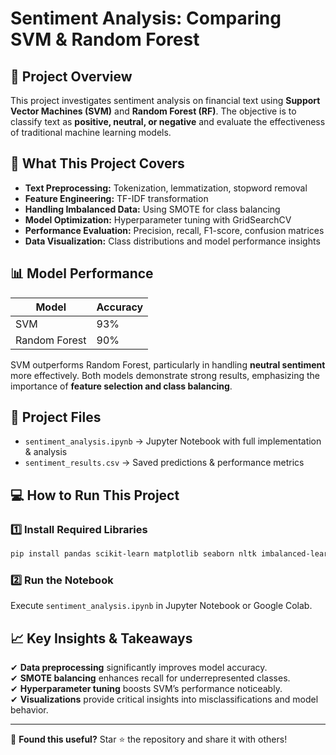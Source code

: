 # Sentiment Analysis: Comparing SVM & Random Forest

## 📌 Project Overview
This project investigates sentiment analysis on financial text using **Support Vector Machines (SVM)** and **Random Forest (RF)**. The objective is to classify text as **positive, neutral, or negative** and evaluate the effectiveness of traditional machine learning models.

## 🚀 What This Project Covers
- **Text Preprocessing:** Tokenization, lemmatization, stopword removal
- **Feature Engineering:** TF-IDF transformation
- **Handling Imbalanced Data:** Using SMOTE for class balancing
- **Model Optimization:** Hyperparameter tuning with GridSearchCV
- **Performance Evaluation:** Precision, recall, F1-score, confusion matrices
- **Data Visualization:** Class distributions and model performance insights

## 📊 Model Performance
| Model          | Accuracy |
|---------------|----------|
| SVM           | 93%      |
| Random Forest | 90%      |

SVM outperforms Random Forest, particularly in handling **neutral sentiment** more effectively. Both models demonstrate strong results, emphasizing the importance of **feature selection and class balancing**.

## 📂 Project Files
- `sentiment_analysis.ipynb` → Jupyter Notebook with full implementation & analysis
- `sentiment_results.csv` → Saved predictions & performance metrics

## 💻 How to Run This Project
### 1️⃣ Install Required Libraries
```bash
pip install pandas scikit-learn matplotlib seaborn nltk imbalanced-learn
```

### 2️⃣ Run the Notebook
Execute `sentiment_analysis.ipynb` in Jupyter Notebook or Google Colab.

## 📈 Key Insights & Takeaways
✔ **Data preprocessing** significantly improves model accuracy.  
✔ **SMOTE balancing** enhances recall for underrepresented classes.  
✔ **Hyperparameter tuning** boosts SVM’s performance noticeably.  
✔ **Visualizations** provide critical insights into misclassifications and model behavior.  

---
🚀 **Found this useful?** Star ⭐ the repository and share it with others!
